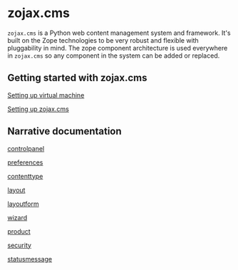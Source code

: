 # zojax.cms


`zojax.cms` is a Python web content management system and framework. It's built on
the Zope technologies to be very robust and flexible with pluggability in mind.
The zope component architecture is used everywhere in `zojax.cms` so any component in
the system can be added or replaced.


## Getting started with zojax.cms


[Setting up virtual machine](install/settingup.md)

[Setting up zojax.cms](install/project.md)


## Narrative documentation


[controlpanel](narrative/controlpanel.md)

[preferences](narrative/preferences.md)

[contenttype](narrative/contenttype.md)

[layout](narrative/layout.md)

[layoutform](narrative/layoutform.md)

[wizard](narrative/wizard.md)

[product](narrative/product.md)

[security](narrative/security.md)

[statusmessage](narrative/statusmessage.md)

